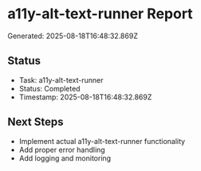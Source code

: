 # a11y-alt-text-runner Report

Generated: 2025-08-18T16:48:32.869Z

## Status
- Task: a11y-alt-text-runner
- Status: Completed
- Timestamp: 2025-08-18T16:48:32.869Z

## Next Steps
- Implement actual a11y-alt-text-runner functionality
- Add proper error handling
- Add logging and monitoring
